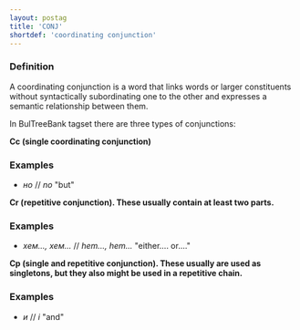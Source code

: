 ```yaml
---
layout: postag
title: 'CONJ'
shortdef: 'coordinating conjunction'
---
```


### Definition

A coordinating conjunction is a word that links words or larger
constituents without syntactically subordinating one to the other and
expresses a semantic relationship between them.

In BulTreeBank tagset there are three types of conjunctions:

<b>Cc (single coordinating conjunction)</b>

### Examples

- _но_ // _no_ "but"

<b>Cr (repetitive conjunction). These usually contain at least two parts.</b>

### Examples

- _хем..., хем..._ // _hem..., hem..._ "either.... or...."

<b>Cp (single and repetitive conjunction). These usually are used as singletons, but they also might be used
in a repetitive chain.</b>

### Examples

- _и_ // _i_ "and"
